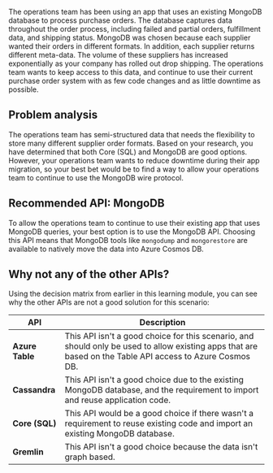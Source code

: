 The operations team has been using an app that uses an existing MongoDB database to process purchase orders. The database captures data throughout the order process, including failed and partial orders, fulfillment data, and shipping status. MongoDB was chosen because each supplier wanted their orders in different formats. In addition, each supplier returns different meta-data. The volume of these suppliers has increased exponentially as your company has rolled out drop shipping. The operations team wants to keep access to this data, and continue to use their current purchase order system with as few code changes and as little downtime as possible.

## Problem analysis

The operations team has semi-structured data that needs the flexibility to store many different supplier order formats. Based on your research, you have determined that both Core (SQL) and MongoDB are good options. However, your operations team wants to reduce downtime during their app migration, so your best bet would be to find a way to allow your operations team to continue to use the MongoDB wire protocol.

## Recommended API: MongoDB

To allow the operations team to continue to use their existing app that uses MongoDB queries, your best option is to use the MongoDB API. Choosing this API means that MongoDB tools like `mongodump` and `mongorestore` are available to natively move the data into Azure Cosmos DB.

## Why not any of the other APIs?

Using the decision matrix from earlier in this learning module, you can see why the other APIs are not a good solution for this scenario:

| API | Description |
|---|---|
| **Azure Table** | This API isn't a good choice for this scenario, and should only be used to allow existing apps that are based on the Table API access to Azure Cosmos DB. |
| **Cassandra** | This API isn't a good choice due to the existing MongoDB database, and the requirement to import and reuse application code. |
| **Core (SQL)** | This API would be a good choice if there wasn't a requirement to reuse existing code and import an existing MongoDB database. |
| **Gremlin** | This API isn't a good choice because the data isn't graph based. |
